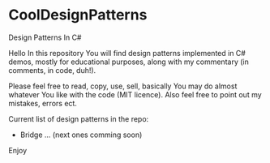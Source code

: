 # CoolDesignPatterns
Design Patterns In C#

Hello
In this repository You will find design patterns implemented in C# demos,
mostly for educational purposes,
along with my commentary (in comments, in code, duh!).

Please feel free to read, copy, use, sell, basically You may do almost whatever You like with the code (MIT licence).
Also feel free to point out my mistakes, errors ect.

Current list of design patterns in the repo:
- Bridge
... (next ones comming soon)

Enjoy
